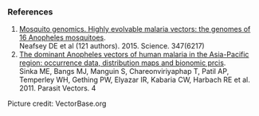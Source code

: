 ### References

1.  [Mosquito genomics. Highly evolvable malaria vectors: the genomes of
    16 Anopheles
    mosquitoes](http://europepmc.org/abstract/MED/25554792).\
    Neafsey DE et al (121 authors). 2015. Science. 347(6217)
2.  [The dominant Anopheles vectors of human malaria in the Asia-Pacific
    region: occurrence data, distribution maps and bionomic
    prcis](http://europepmc.org/abstract/MED/21612587).\
    Sinka ME, Bangs MJ, Manguin S, Chareonviriyaphap T, Patil AP,
    Temperley WH, Gething PW, Elyazar IR, Kabaria CW, Harbach RE et
    al. 2011. Parasit Vectors. 4

Picture credit: VectorBase.org
